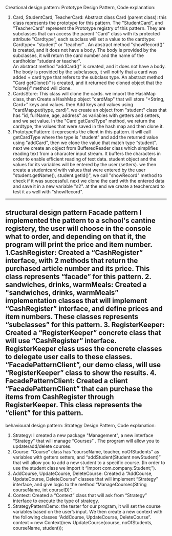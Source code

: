 
Creational design pattern: 
Prototype Design Pattern, Code explanation:
1. Card, StudentCard, TeacherCard:
   Abstract class Card (parent class): this class represents the prototype for this pattern.
   The "StudentCard", and "TeacherCard" represent the Prototype registry of this pattern. They  are subclasses that can access the parent "Card" class with its protected attribute "Cardtype", each subclass will set a value to the cardtype: Cardtype= "student" or "teacher" .
   An abstract method "showRecord()" is created, and it does not have a body. The body is provided by the subclasses, it will return the card number and the name of the cardholder "student or teacher".   
   An abstract method "addCard()" is created, and it does not have a body. The body is provided by the subclasses, it will notify that a card was added + card type that refers to the subclass type.
   An abstract method "Card getClone()" is created, and it returned the cloned object that the "clone()" method will clone.
2. CardsStore:
   This class will clone the cards. we import the HashMap class, then Create a HashMap object "cardMap" that will store "<String, Card>" keys and values. then Add keys and values using "cardMap.put(type, card)".
   we create an object from "student" class that has "id, fullName, age, address" as variables with getters and setters, and we set value.
   In the "Card getCardType" method, we return the cardtype, the values that were saved in the hash map and then clone it.
3. PrototypePattern:  it represents the client in this pattern.
   it will call getCardType where the type is "student" and add the returned value using "addCard", then we clone the value that match type “student".
   next we create an object from BufferedReader class which simplifies reading text from a character input stream. It buffers the characters in order to enable efficient reading of text data.
   student object and the values for its variables will be entered by the user (setters).
   we then create a studentcard with values that were entered by the user "student.getName(), student.getId()", we call "showRecord" method to check if it was successful.
   next we clone the card with the entered data and save it in a new variable "s2". at the end we create a teachercard to test it as well with "showRecord".
----------------------------------------------
structural design pattern
Facade pattern
I implemented the pattern to a school's cantine registery, the user will choose in the console what to order, and depending on that it, the program will print the price and item number.
1.CashRegister:
Created a “CashRegister” interface, with 2 methods that return the purchased article number and its price.
This class represents “facade” for this pattern.
2. sandwiches, drinks, warmMeals:
Created a "sandwiches, drinks, warmMeals”  implementation classes that will implement “CashRegister” interface, and define prices and item numbers.
These classes represents “subclasses” for this pattern.
3. RegisterKeeper:
Created a “RegisterKeeper” concrete class that will use “CashRegister” interface.
RegisterKeeper class uses the concrete classes to delegate user calls to these classes. “FacadePatternClient”, our demo class, will use “RegisterKeeper” class to show the results.
4. FacadePatternClient:
Created a client “FacadePatternClient” that can purchase the items from CashRegister through RegisterKeeper.
This class represents the “client” for this pattern.
----------------------------------------------

behavioural design pattern:
Strategy Design Pattern, Code explanation:
1. Strategy:
    I created a new package "Management", a new interface "Strategy" that will manage “Courses” . The program will allow you to update/add/delete courses.
2. Course:
   “Course” class has “courseName, teacher, noOfStudents” as variables with getters setters, and “addStudent(Student newStudent)” that will allow you to add a new student to a specific course. (In order to use the student class we import it “import com.company.Student;”).
3. AddCourse, UpdateCourse, DeleteCourse:
   Created a “AddCourse, UpdateCourse, DeleteCourse” classes that will implement “Strategy” interface, and give logic to the method “ManageCourses(String courseName, int courseID)”.
4. Context:
   Created a “Context” class that will ask from “Strategy” interface to execute the type of strategy.
5. StrategyPatternDemo:
   the tester for our program, it will set the course variables based on the user’s input. We then create a new context with the following classes “AddCourse, UpdateCourse, DeleteCourse”.
   context = new Context(new UpdateCourse(course, noOfStudents, courseName, student));

